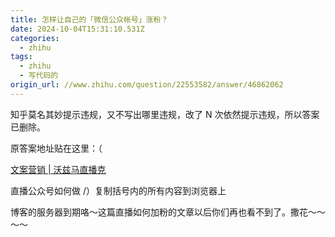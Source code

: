 ```yaml
---
title: 怎样让自己的「微信公众帐号」涨粉？
date: 2024-10-04T15:31:10.531Z
categories:
  - zhihu
tags:
  - zhihu
  - 写代码的
origin_url: //www.zhihu.com/question/22553582/answer/46862062
---
```

知乎莫名其妙提示违规，又不写出哪里违规，改了 N 次依然提示违规，所以答案已删除。

原答案地址贴在这里：（

[文案营销 | 沃兹马直播克](https://link.zhihu.com/?target=http%3A//wordsmark.cn/)

直播公众号如何做 /）复制括号内的所有内容到浏览器上

博客的服务器到期咯～这篇直播如何加粉的文章以后你们再也看不到了。撒花～～～～
